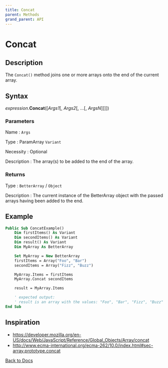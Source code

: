 ```yaml
---
title: Concat
parent: Methods
grand_parent: API
---
```


# Concat

## Description
The `Concat()` method joins one or more arrays onto the end of the current array.

## Syntax

*expression*.**Concat**([*Args1*[, *Args2*[, ...[, *ArgsN*]]]])

### Parameters

Name
: `Args`

Type
: ParamArray `Variant`

Necessity
: Optional

Description
: The array(s) to be added to the end of the array.

### Returns

Type
: `BetterArray` / `Object`

Description
: The current instance of the BetterArray object with the passed arrays having been added to the end.

## Example

```vb
Public Sub ConcatExample()
    Dim firstItems() As Variant
    Dim secondItems() As Variant
    Dim result() As Variant
    Dim MyArray As BetterArray

    Set MyArray = New BetterArray
    firstItems = Array("Foo", "Bar")
    secondItems = Array("Fizz", "Buzz")

    MyArray.Items = firstItems
    MyArray.Concat secondItems

    result = MyArray.Items

    ' expected output:
    ' result is an array with the values: "Foo", "Bar", "Fizz", "Buzz"
End Sub
```



## Inspiration
* <https://developer.mozilla.org/en-US/docs/Web/JavaScript/Reference/Global_Objects/Array/concat>
* <http://www.ecma-international.org/ecma-262/10.0/index.html#sec-array.prototype.concat>

[Back to Docs](https://senipah.github.io/VBA-Better-Array/)
